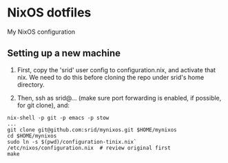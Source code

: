 # NixOS dotfiles

My NixOS configuration

## Setting up a new machine

1. First, copy the 'srid' user config to configuration.nix, and activate that nix. We need to do this before cloning the repo under srid's home directory. 

1. Then, ssh as srid@... (make sure port forwarding is enabled, if possible, for git clone), and:

```
nix-shell -p git -p emacs -p stow
...
git clone git@github.com:srid/mynixos.git $HOME/mynixos
cd $HOME/mynixos 
sudo ln -s $(pwd)/configuration-tinix.nix` /etc/nixos/configuration.nix  # review original first
make
```
